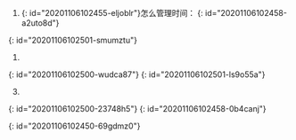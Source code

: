 1. {: id="20201106102455-eljoblr"}怎么管理时间：
{: id="20201106102458-a2uto8d"}

{: id="20201106102501-smumztu"}

1.
{: id="20201106102500-wudca87"}
{: id="20201106102501-ls9o55a"}

3.
{: id="20201106102500-23748h5"}
{: id="20201106102458-0b4canj"}

{: id="20201106102450-69gdmz0"}
